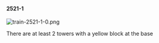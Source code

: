 #### 2521-1
![train-2521-1-0.png](https://github.com/lil-lab/nlvr/raw/master/nlvr/train/images/25/train-2521-1-0.png "train-2521-1-0.png")

There are at least 2 towers with a yellow block at the base
